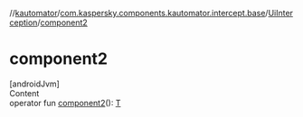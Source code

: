 //[kautomator](../../index.md)/[com.kaspersky.components.kautomator.intercept.base](../index.md)/[UiInterception](index.md)/[component2](component2.md)



# component2  
[androidJvm]  
Content  
operator fun [component2](component2.md)(): [T](index.md)  



